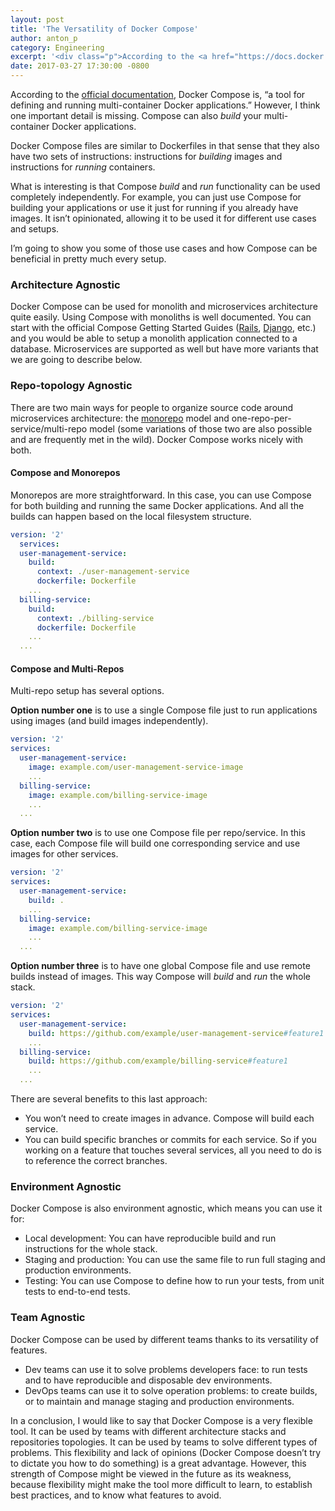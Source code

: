 ```yaml
---
layout: post
title: 'The Versatility of Docker Compose'
author: anton_p
category: Engineering
excerpt: '<div class="p">According to the <a href="https://docs.docker.com/compose/">official documentation</a>, Docker Compose is, “a tool for defining and running multi-container Docker applications.” However, I think one important detail is missing. Compose can also build your multi-container Docker applications.</div><div class="p">What is interesting is that Compose build and run functionality can be used completely independently. It isn’t opinionated, allowing it to be used it for different use cases and setups.</div><div class="p">I’m going to show you some of those use cases and how Compose can be beneficial in pretty much every setup.</div>'
date: 2017-03-27 17:30:00 -0800
---
```


According to the <a href="https://docs.docker.com/compose/">official documentation</a>, Docker Compose is, “a tool for defining and running multi-container Docker applications.” However, I think one important detail is missing. Compose can also *build* your multi-container Docker applications.

Docker Compose files are similar to Dockerfiles in that sense that they also have two sets of instructions: instructions for *building* images and instructions for *running* containers.

What is interesting is that Compose *build* and *run* functionality can be used completely independently. For example, you can just use Compose for building your applications or use it just for running if you already have images. It isn’t opinionated, allowing it to be used it for different use cases and setups.

I’m going to show you some of those use cases and how Compose can be beneficial in pretty much every setup.

### Architecture Agnostic

Docker Compose can be used for monolith and microservices architecture quite easily. Using Compose with monoliths is well documented. You can start with the official Compose Getting Started Guides ([Rails](https://docs.docker.com/compose/rails/), [Django](https://docs.docker.com/compose/django/), etc.) and you would be able to setup a monolith application connected to a database. Microservices are supported as well but have more variants that we are going to describe below.

### Repo-topology Agnostic
There are two main ways for people to organize source code around microservices architecture: the [monorepo](https://danluu.com/monorepo/) model and one-repo-per-service/multi-repo model (some variations of those two are also possible and are frequently met in the wild). Docker Compose works nicely with both.

#### Compose and Monorepos

Monorepos are more straightforward. In this case, you can use Compose for both building and running the same Docker applications. And all the builds can happen based on the local filesystem structure.

```yaml
version: '2'
  services:
  user-management-service:
    build:
      context: ./user-management-service
      dockerfile: Dockerfile
    ...
  billing-service:
    build:
      context: ./billing-service
      dockerfile: Dockerfile
    ...
  ...
```

#### Compose and Multi-Repos

Multi-repo setup has several options.

**Option number one** is to use a single Compose file just to run applications using images (and build images independently).

```yaml
version: '2'
services:
  user-management-service:
    image: example.com/user-management-service-image
    ...
  billing-service:
    image: example.com/billing-service-image
    ...
  ...
```

**Option number two** is to use one Compose file per repo/service. In this case, each Compose file will build one corresponding service and use images for other services.

```yaml
version: '2'
services:
  user-management-service:
    build: .
    ...
  billing-service:
    image: example.com/billing-service-image
    ...
  ...
```

**Option number three** is to have one global Compose file and use remote builds instead of images. This way Compose will *build* and *run* the whole stack.

```yaml
version: '2'
services:
  user-management-service:
    build: https://github.com/example/user-management-service#feature1
    ...
  billing-service:
    build: https://github.com/example/billing-service#feature1
    ...
  ...
```

There are several benefits to this last approach:

- You won’t need to create images in advance. Compose will build each service.
- You can build specific branches or commits for each service. So if you working on a feature that touches several services, all you need to do is to reference the correct branches.

### Environment Agnostic

Docker Compose is also environment agnostic, which means you can use it for:

- Local development: You can have reproducible build and run instructions for the whole stack.
- Staging and production: You can use the same file to run full staging and production environments.
- Testing: You can use Compose to define how to run your tests, from unit tests to end-to-end tests.

### Team Agnostic

Docker Compose can be used by different teams thanks to its versatility of features.

- Dev teams can use it to solve problems developers face: to run tests and to have reproducible and disposable dev environments.
- DevOps teams can use it to solve operation problems: to create builds, or to maintain and manage staging and production environments.

In a conclusion, I would like to say that Docker Compose is a very flexible tool. It can be used by teams with different architecture stacks and repositories topologies. It can be used by teams to solve different types of problems. This flexibility and lack of opinions (Docker Compose doesn’t try to dictate you how to do something) is a great advantage. However, this strength of Compose might be viewed in the future as its weakness, because flexibility might make the tool more difficult to learn, to establish best practices, and to know what features to avoid.
